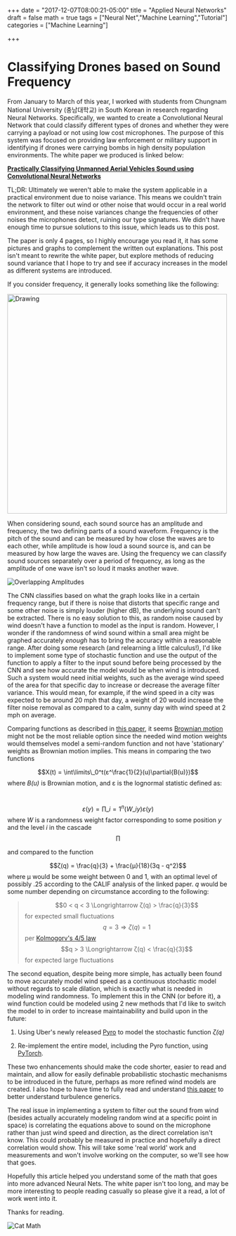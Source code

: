 +++
date = "2017-12-07T08:00:21-05:00"
title = "Applied Neural Networks"
draft = false
math = true
tags = ["Neural Net","Machine Learning","Tutorial"]
categories = ["Machine Learning"]

+++

# Classifying Drones based on Sound Frequency

From January to March of this year, I worked with students from Chungnam National University (충남대학교) in South Korean in research regarding Neural Networks. Specifically, we wanted to create a Convolutional Neural Network that could classify different types of drones and whether they were carrying a payload or not using low cost microphones. The purpose of this system was focused on providing law enforcement or military support in identifying if drones were carrying bombs in high density population environments. The white paper we produced is linked below:

[**Practically Classifying Unmanned Aerial Vehicles Sound using Convolutional Neural Networks**](https://gooddebate.org/attach/cuav.pdf)

TL;DR: Ultimately we weren't able to make the system applicable in a practical environment due to noise variance. This means we couldn't train the network to filter out wind or other noise that would occur in a real world environment, and these noise variances change the frequencies of other noises the microphones detect, ruining our type signatures. We didn't have enough time to pursue solutions to this issue, which leads us to this post.

The paper is only 4 pages, so I highly encourage you read it, it has some pictures and graphs to complement the written out explanations. This post isn't meant to rewrite the white paper, but explore methods of reducing sound variance that I hope to try and see if accuracy increases in the model as different systems are introduced.

If you consider frequency, it generally looks something like the following:

<img src="https://gooddebate.org/images/freqTypes.jpeg" alt="Drawing" style="width: 500px;"/>

When considering sound, each sound source has an amplitude and frequency, the two defining parts of a sound waveform. Frequency is the pitch of the sound and can be measured by how close the waves are to each other, while amplitude is how loud a sound source is, and can be measured by how large the waves are. Using the frequency we can classify sound sources separately over a period of frequency, as long as the amplitude of one wave isn't so loud it masks another wave.

![Overlapping Amplitudes](https://gooddebate.org/images/soundenergy.gif)

The CNN classifies based on what the graph looks like in a certain frequency range, but if there is noise that distorts that specific range and some other noise is simply louder (higher dB), the underlying sound can't be extracted. There is no easy solution to this, as random noise caused by wind doesn't have a function to model as the input is random. However, I wonder if the randomness of wind sound within a small area might be graphed accurately *enough* has to bring the accuracy within a reasonable range. After doing some research (and relearning a little calculus!), I'd like to implement some type of stochastic function and use the output of the function to apply a filter to the input sound before being processed by the CNN and see how accurate the model would be when wind is introduced. Such a system would need initial weights, such as the average wind speed of the area for that specific day to increase or decrease the average filter variance. This would mean, for example, if the wind speed in a city was expected to be around 20 mph that day, a weight of 20 would increase the filter noise removal as compared to a calm, sunny day with wind speed at 2 mph on average.

Comparing functions as described in [this paper](http://ipcbee.com/vol8/6-S025.pdf), it seems [Brownian motion](https://en.wikipedia.org/wiki/Brownian_motion) might not be the most reliable option since the needed wind motion weights would themselves model a semi-random function and not have 'stationary' weights as Brownian motion implies. This means in comparing the two functions

$$X(t) = \int\limits\_0^t(ε^\frac{1}{2}(u)\partial{B(u)})$$ where *B(u)* is Brownian motion, and ε is the lognormal statistic defined as:

​	$$ε(y) = \prod\limits\_{i=1}^{n}(W\_{i}{y})ε(y)$$ where *W* is a randomness weight factor corresponding to some position *y* and the level *i* in the cascade $$\prod$$

and compared to the function

$$ζ(q) = \frac{q}{3} + \frac{μ}{18}(3q - q^2)$$ where μ would be some weight between 0 and 1, with an optimal level of possibly .25 according to the CALIF analysis of the linked paper. *q* would be some number depending on circumstance according to the following:

> $$0 < q < 3 \Longrightarrow ζ(q) > \frac{q}{3}$$ for expected small fluctuations
> $$q = 3 \Longrightarrow ζ(q) = 1$$ per [Kolmogorv's 4/5 law](http://www.ams.jhu.edu/~eyink/Turbulence/notes/ChapterIIIb.pdf)
> $$q > 3 \Longrightarrow ζ(q) < \frac{q}{3}$$ for expected large fluctuations

The second equation, despite being more simple, has actually been found to move accurately model wind speed as a continuous stochastic model without regards to scale dilation, which is exactly what is needed in modeling wind randomness. To implement this in the CNN (or before it), a wind function could be modeled using 2 new methods that I'd like to switch the model to in order to increase maintainability and build upon in the future:

1)  Using Uber's newly released [Pyro](http://pyro.ai/) to model the stochastic function *ζ(q)*

2) Re-implement the entire model, including the Pyro function, using [PyTorch](http://pytorch.org/).

These two enhancements should make the code shorter, easier to read and maintain, and allow for easily definable probabilistic stochastic mechanisms to be introduced in the future, perhaps as more refined wind models are created. I also hope to have time to fully read and understand [this paper](https://arxiv.org/pdf/cond-mat/0007106.pdf) to better understand turbulence generics. 

The real issue in implementing a system to filter out the sound from wind (besides actually accurately modeling random wind at a specific point in space) is correlating the equations above to sound on the microphone rather than just wind speed and direction, as the direct correlation isn't know. This could probably be measured in practice and hopefully a direct correlation would show. This will take some 'real world' work and measurements and won't involve working on the computer, so we'll see how that goes. 

Hopefully this article helped you understand some of the math that goes into more advanced Neural Nets. The white paper isn't too long, and may be more interesting to people reading casually so please give it a read, a lot of work went into it.

Thanks for reading.

![Cat Math](https://gooddebate.org/images/catmath.jpg)

<script type="text/javascript" src="https://cdnjs.cloudflare.com/ajax/libs/mathjax/2.7.1/MathJax.js?config=TeX-AMS-MML_HTMLorMML">
</script>
